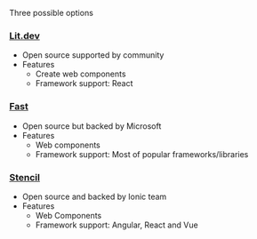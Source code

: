 Three possible options

### [Lit.dev](https://lit.dev/)
- Open source supported by community
- Features
	- Create web components
	- Framework support: React

### [Fast](https://www.fast.design/)

- Open source but backed by Microsoft
- Features
	- Web components
	- Framework support: Most of popular frameworks/libraries

### [Stencil](https://stenciljs.com/)
- Open source and backed by Ionic team
- Features
	- Web Components
	- Framework support: Angular, React and Vue

